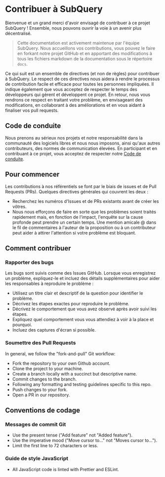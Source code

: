 # Contribuer à SubQuery

Bienvenue et un grand merci d'avoir envisagé de contribuer à ce projet SubQuery ! Ensemble, nous pouvons ouvrir la voie à un avenir plus décentralisé.

> Cette documentation est activement maintenue par l'équipe SubQuery. Nous accueillons vos contributions, vous pouvez le faire en forkant notre projet GitHub et en apportant des modifications à tous les fichiers markdown de la documentation sous le répertoire `docs`.

Ce qui suit est un ensemble de directives (et non de règles) pour contribuer à SubQuery. Le respect de ces directives nous aidera à rendre le processus de contribution facile et efficace pour toutes les personnes impliquées. Il indique également que vous acceptez de respecter le temps des développeurs qui gèrent et développent ce projet. En retour, nous vous rendrons ce respect en traitant votre problème, en envisageant des modifications, en collaborant à des améliorations et en vous aidant à finaliser vos pull requests.

## Code de conduite

Nous prenons au sérieux nos projets et notre responsabilité dans la communauté des logiciels libres et nous nous imposons, ainsi qu'aux autres contributeurs, des normes de communication élevées. En participant et en contribuant à ce projet, vous acceptez de respecter notre [Code de conduite](https://github.com/subquery/subql/blob/contributors-guide/CODE_OF_CONDUCT.md).

## Pour commencer

Les contributions à nos référentiels se font par le biais de issues et de Pull Requests (PRs). Quelques directives générales qui couvrent les deux :

* Recherchez les numéros d'Issues et de PRs existants avant de créer les vôtres.
* Nous nous efforçons de faire en sorte que les problèmes soient traités rapidement mais, en fonction de l'impact, l'enquête sur la cause profonde peut prendre un certain temps. Une mention amicale @ dans le fil de commentaires à l'auteur de la proposition ou à un contributeur peut aider à attirer l'attention si votre problème est bloquant.

## Comment contribuer

### Rapporter des bugs

Les bugs sont suivis comme des Issues GitHub. Lorsque vous enregistrez un problème, expliquez-le et incluez des détails supplémentaires pour aider les responsables à reproduire le problème :

* Utilisez un titre clair et descriptif de la question pour identifier le problème.
* Décrivez les étapes exactes pour reproduire le problème.
* Décrivez le comportement que vous avez observé après avoir suivi les étapes.
* Expliquez quel comportement vous vous attendiez à voir à la place et pourquoi.
* Incluez des captures d'écran si possible.

### Soumettre des Pull Requests

In general, we follow the "fork-and-pull" Git workflow:

* Fork the repository to your own Github account.
* Clone the project to your machine.
* Create a branch locally with a succinct but descriptive name.
* Commit changes to the branch.
* Following any formatting and testing guidelines specific to this repo.
* Push changes to your fork.
* Open a PR in our repository.

## Conventions de codage

### Messages de commit Git

* Use the present tense ("Add feature" not "Added feature").
* Use the imperative mood ("Move cursor to..." not "Moves cursor to...").
* Limit the first line to 72 characters or less.

### Guide de style JavaScript

* All JavaScript code is linted with Prettier and ESLint.
